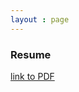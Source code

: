 ```yaml
---
layout : page
---
```



### Resume
[link to PDF]({{site.baseurl}}/resourses/resume/resume_jinhoko.pdf)
